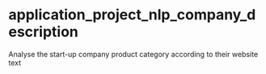 # application_project_nlp_company_description
Analyse the start-up company product category according to their website text
